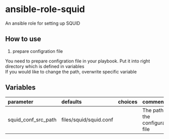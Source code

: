 ansible-role-squid
===

An ansible role for setting up SQUID

## How to use

1. prepare configration file

You need to prepare configration file in your playbook. Put it into right directory which is defined in variables  
If you would like to change the path, overwrite specific variable

## Variables

| parameter | defaults | choices | comments |
|:---|:---|:---|:---|
| squid_conf_src_path | files/squid/squid.conf |  | The path of the configuration file |
